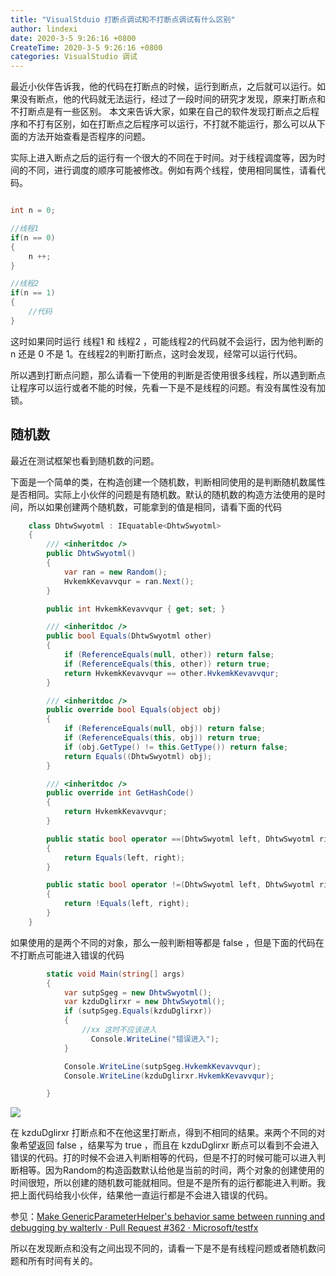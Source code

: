 ```yaml
---
title: "VisualStduio 打断点调试和不打断点调试有什么区别"
author: lindexi
date: 2020-3-5 9:26:16 +0800
CreateTime: 2020-3-5 9:26:16 +0800
categories: VisualStudio 调试
---
```


最近小伙伴告诉我，他的代码在打断点的时候，运行到断点，之后就可以运行。如果没有断点，他的代码就无法运行，经过了一段时间的研究才发现，原来打断点和不打断点是有一些区别。
本文来告诉大家，如果在自己的软件发现打断点之后程序和不打有区别，如在打断点之后程序可以运行，不打就不能运行，那么可以从下面的方法开始查看是否程序的问题。

<!--more-->


<!-- csdn -->
<div id="toc"></div>

<!-- 标签：VisualStudio，调试 -->

实际上进入断点之后的运行有一个很大的不同在于时间。对于线程调度等，因为时间的不同，进行调度的顺序可能被修改。例如有两个线程，使用相同属性，请看代码。

```csharp

int n = 0;

//线程1
if(n == 0)
{
	n ++;
}

//线程2
if(n == 1)
{
	//代码
}

```

这时如果同时运行 线程1 和 线程2 ，可能线程2的代码就不会运行，因为他判断的 n 还是 0 不是 1。在线程2的判断打断点，这时会发现，经常可以运行代码。

所以遇到打断点问题，那么请看一下使用的判断是否使用很多线程，所以遇到断点让程序可以运行或者不能的时候，先看一下是不是线程的问题。有没有属性没有加锁。

## 随机数

最近在测试框架也看到随机数的问题。

下面是一个简单的类，在构造创建一个随机数，判断相同使用的是判断随机数属性是否相同。实际上小伙伴的问题是有随机数。默认的随机数的构造方法使用的是时间，所以如果创建两个随机数，可能拿到的值是相同，请看下面的代码

```csharp
    class DhtwSwyotml : IEquatable<DhtwSwyotml>
    {
        /// <inheritdoc />
        public DhtwSwyotml()
        {
            var ran = new Random();
            HvkemkKevavvqur = ran.Next();
        }

        public int HvkemkKevavvqur { get; set; }

        /// <inheritdoc />
        public bool Equals(DhtwSwyotml other)
        {
            if (ReferenceEquals(null, other)) return false;
            if (ReferenceEquals(this, other)) return true;
            return HvkemkKevavvqur == other.HvkemkKevavvqur;
        }

        /// <inheritdoc />
        public override bool Equals(object obj)
        {
            if (ReferenceEquals(null, obj)) return false;
            if (ReferenceEquals(this, obj)) return true;
            if (obj.GetType() != this.GetType()) return false;
            return Equals((DhtwSwyotml) obj);
        }

        /// <inheritdoc />
        public override int GetHashCode()
        {
            return HvkemkKevavvqur;
        }

        public static bool operator ==(DhtwSwyotml left, DhtwSwyotml right)
        {
            return Equals(left, right);
        }

        public static bool operator !=(DhtwSwyotml left, DhtwSwyotml right)
        {
            return !Equals(left, right);
        }
    }

```

如果使用的是两个不同的对象，那么一般判断相等都是 false ，但是下面的代码在不打断点可能进入错误的代码

```csharp
        static void Main(string[] args)
        {
            var sutpSgeg = new DhtwSwyotml();
            var kzduDglirxr = new DhtwSwyotml();
            if (sutpSgeg.Equals(kzduDglirxr))
            { 
                //xx 这时不应该进入
                  Console.WriteLine("错误进入");
            }

            Console.WriteLine(sutpSgeg.HvkemkKevavvqur);
            Console.WriteLine(kzduDglirxr.HvkemkKevavvqur);

        }
```

![](http://image.acmx.xyz/34fdad35-5dfe-a75b-2b4b-8c5e313038e2%2F2018213111657.jpg)

在 kzduDglirxr 打断点和不在他这里打断点，得到不相同的结果。来两个不同的对象希望返回 false ，结果写为 true ，而且在 kzduDglirxr 断点可以看到不会进入错误的代码。打的时候不会进入判断相等的代码，但是不打的时候可能可以进入判断相等。因为Random的构造函数默认给他是当前的时间，两个对象的创建使用的时间很短，所以创建的随机数可能就相同。但是不是所有的运行都能进入判断。我把上面代码给我小伙伴，结果他一直运行都是不会进入错误的代码。

参见：[Make GenericParameterHelper's behavior same between running and debugging by walterlv · Pull Request #362 · Microsoft/testfx](https://github.com/Microsoft/testfx/pull/362 )

所以在发现断点和没有之间出现不同的，请看一下是不是有线程问题或者随机数问题和所有时间有关的。

